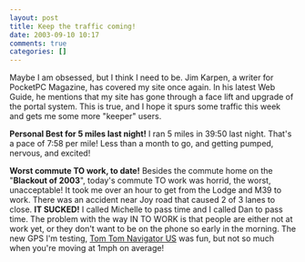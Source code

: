 ```yaml
---
layout: post
title: Keep the traffic coming!
date: 2003-09-10 10:17
comments: true
categories: []
---
```

Maybe I am obsessed, but I think I need to be. Jim Karpen, a writer for PocketPC Magazine, has covered my site once again. In his latest Web Guide, he mentions that my site has gone through a face lift and upgrade of the portal system. This is true, and I hope it spurs some traffic this week and gets me some more "keeper" users.

<b>Personal Best for 5 miles last night!</b>
I ran 5 miles in 39:50 last night. That's a pace of 7:58 per mile! Less than a month to go, and getting pumped, nervous, and excited!

<b>Worst commute TO work, to date!</b>
Besides the commute home on the "<b>Blackout of 2003</b>", today's commute TO work was horrid, the worst, unacceptable! It took me over an hour to get from the Lodge and M39 to work. There was an accident near Joy road that caused 2 of 3 lanes to close. <b>IT SUCKED!</b> I called Michelle to pass time and I called Dan to pass time. The problem with the way IN TO WORK is that people are either not at work yet, or they don't want to be on the phone so early in the morning. The new GPS I'm testing, <a href="http://www.tomtom.com">Tom Tom Navigator US</a> was fun, but not so much when you're moving at 1mph on average!
